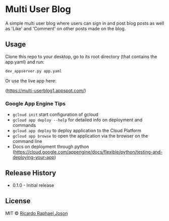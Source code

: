 # Multi User Blog

A simple multi user blog where users can sign in and post blog posts as well as 'Like' and 'Comment' on other posts made on the blog.

## Usage
Clone this repo to your desktop, go to its root directory (that contains the app.yaml) and run:
```bash
dev_appserver.py app.yaml
```

Or use the live app here:

(https://multi-userblog1.appspot.com/)

### Google App Engine Tips
* `gcloud init` start configuration of gcloud
* `gcloud app deploy --help` for detailed info on deployment and commands
* `gcloud app deploy` to deploy application to the Cloud Platform
* `gcloud app browse` to open the application via the browser on the command line
* Docs on deployment through python (https://cloud.google.com/appengine/docs/flexible/python/testing-and-deploying-your-app)

## Release History
* 0.1.0 - Initial release

## License

MIT © [Ricardo Raphael Joson](http://rrjoson.com)
